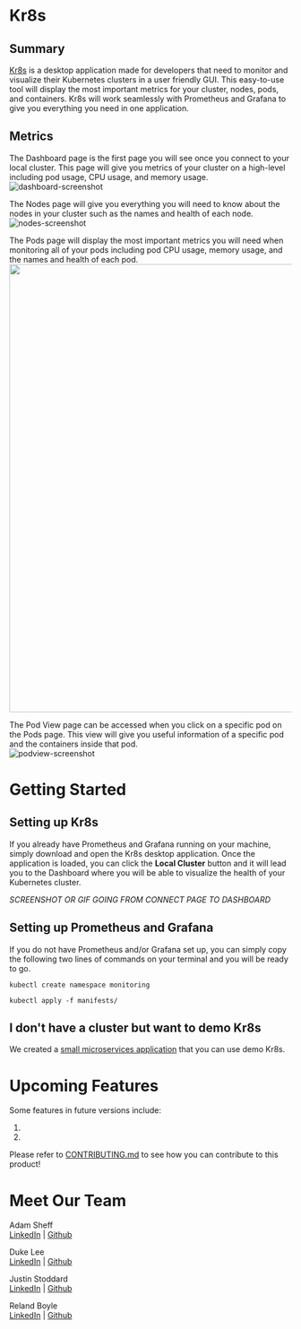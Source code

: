 # Kr8s

## Summary

[Kr8s](https://kr8s.dev/) is a desktop application made for developers that need to monitor and visualize their Kubernetes clusters in a user friendly GUI. This easy-to-use tool will display the most important metrics for your cluster, nodes, pods, and containers. Kr8s will work seamlessly with Prometheus and Grafana to give you everything you need in one application.

## Metrics

The Dashboard page is the first page you will see once you connect to your local cluster. This page will give you metrics of your cluster on a high-level including pod usage, CPU usage, and memory usage.  
![dashboard-screenshot](https://github.com/oslabs-beta/kr8s/blob/dev/docs/images/dashboard-screenshot.png)

The Nodes page will give you everything you will need to know about the nodes in your cluster such as the names and health of each node.  
![nodes-screenshot](https://github.com/oslabs-beta/kr8s/blob/dev/docs/images/nodes-screenshot.png)

The Pods page will display the most important metrics you will need when monitoring all of your pods including pod CPU usage, memory usage, and the names and health of each pod.  
<img src="https://media.giphy.com/media/SxELWUtpWU84Xzk0OT/giphy.gif" width="800" height="auto"/>

The Pod View page can be accessed when you click on a specific pod on the Pods page. This view will give you useful information of a specific pod and the containers inside that pod.  
![podview-screenshot](https://github.com/oslabs-beta/kr8s/blob/dev/docs/images/podview-screenshot.png)

# Getting Started

## Setting up Kr8s

If you already have Prometheus and Grafana running on your machine, simply download and open the Kr8s desktop application. Once the application is loaded, you can click the **Local Cluster** button and it will lead you to the Dashboard where you will be able to visualize the health of your Kubernetes cluster. <!-- [TODO] -->

_SCREENSHOT OR GIF GOING FROM CONNECT PAGE TO DASHBOARD_

## Setting up Prometheus and Grafana

If you do not have Prometheus and/or Grafana set up, you can simply copy the following two lines of commands on your terminal and you will be ready to go. <!-- [TODO] -->

```console
kubectl create namespace monitoring
```

```console
kubectl apply -f manifests/
```

## I don't have a cluster but want to demo Kr8s

We created a [small microservices application](https://github.com/jgstoddard/kr8sdemo) that you can use demo Kr8s. <!-- [TODO] -->

# Upcoming Features

Some features in future versions include:

1.
2.

Please refer to [CONTRIBUTING.md](https://github.com/oslabs-beta/kr8s/blob/dev/CONTRIBUTING.md) to see how you can contribute to this product!

# Meet Our Team

Adam Sheff  
[LinkedIn](https://www.linkedin.com/in/adam-sheff/) | [Github](https://github.com/adamISheff)

Duke Lee  
[LinkedIn](https://www.linkedin.com/in/duke-lee) | [Github](https://github.com/dukelee11)

Justin Stoddard  
[LinkedIn](https://www.linkedin.com/in/jgstoddard/) | [Github](https://github.com/jgstoddard)

Reland Boyle  
[LinkedIn](https://www.linkedin.com/in/relandboyle/) | [Github](https://github.com/GlorifiedBicycle)
